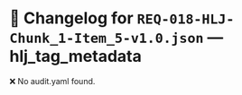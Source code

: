 # 📝 Changelog for `REQ-018-HLJ-Chunk_1-Item_5-v1.0.json` — **hlj_tag_metadata**

❌ No audit.yaml found.
